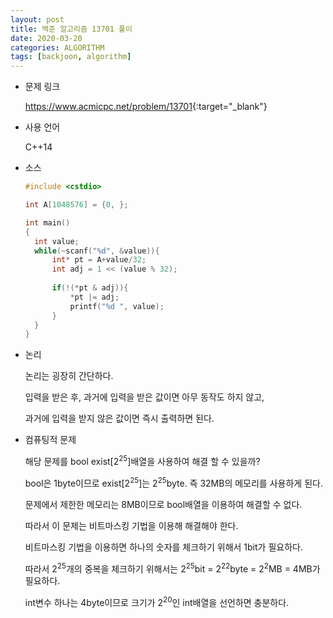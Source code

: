 ```yaml
---
layout: post
title: 백준 알고리즘 13701 풀이
date: 2020-03-20
categories: ALGORITHM
tags: [backjoon, algorithm]
---
```


* 문제 링크

  <https://www.acmicpc.net/problem/13701>{:target="_blank"}

* 사용 언어

  C++14

* 소스

  ```c++
  #include <cstdio>
  
  int A[1048576] = {0, };
  
  int main()
  {
  	int value;
  	while(~scanf("%d", &value)){
  		int* pt = A+value/32;
  		int adj = 1 << (value % 32);
  		
  		if(!(*pt & adj)){
  			*pt |= adj;
  			printf("%d ", value);
  		}
  	}
  }
  ```

* 논리

  논리는 굉장히 간단하다.

  입력을 받은 후, 과거에 입력을 받은 값이면 아무 동작도 하지 않고, 

  과거에 입력을 받지 않은 값이면 즉시 출력하면 된다.

* 컴퓨팅적 문제

  해당 문제를 bool exist[2<sup>25</sup>]배열을 사용하여 해결 할 수 있을까?
  
  bool은 1byte이므로 exist[2<sup>25</sup>]는 2<sup>25</sup>byte. 즉 32MB의 메모리를 사용하게 된다.
  
  문제에서 제한한 메모리는 8MB이므로 bool배열을 이용하여 해결할 수 없다.
  
  따라서 이 문제는 비트마스킹 기법을 이용해 해결해야 한다.
  
  비트마스킹 기법을 이용하면 하나의 숫자를 체크하기 위해서 1bit가 필요하다.
  
  따라서 2<sup>25</sup>개의 중복을 체크하기 위해서는 2<sup>25</sup>bit = 2<sup>22</sup>byte = 2<sup>2</sup>MB = 4MB가 필요하다.
  
  int변수 하나는 4byte이므로 크기가 2<sup>20</sup>인 int배열을 선언하면 충분하다.